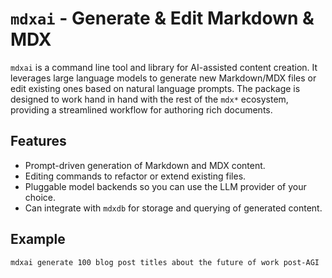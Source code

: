 # `mdxai` - Generate & Edit Markdown & MDX

`mdxai` is a command line tool and library for AI-assisted content creation. It leverages large language models to generate new Markdown/MDX files or edit existing ones based on natural language prompts. The package is designed to work hand in hand with the rest of the `mdx*` ecosystem, providing a streamlined workflow for authoring rich documents.

## Features

- Prompt-driven generation of Markdown and MDX content.
- Editing commands to refactor or extend existing files.
- Pluggable model backends so you can use the LLM provider of your choice.
- Can integrate with `mdxdb` for storage and querying of generated content.

## Example

```bash
mdxai generate 100 blog post titles about the future of work post-AGI
```
